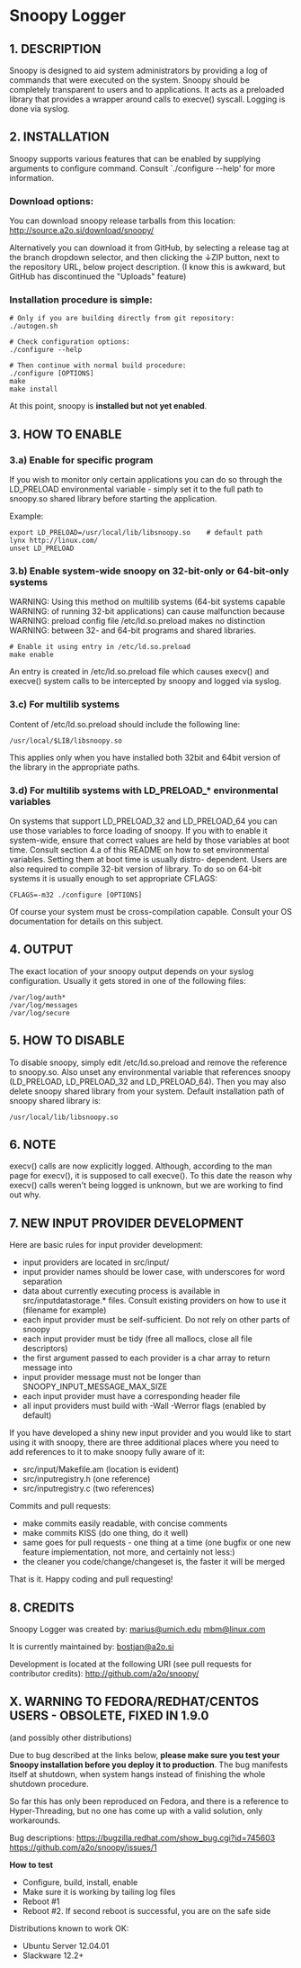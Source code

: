 # Snoopy Logger #



## 1. DESCRIPTION ##

Snoopy is designed to aid system administrators by providing a log of commands
that were executed on the system. Snoopy should be completely transparent to
users and to applications. It acts as a preloaded library that provides a
wrapper around calls to execve() syscall. Logging is done via syslog.



## 2. INSTALLATION ##

Snoopy supports various features that  can be enabled by supplying arguments
to configure command. Consult `./configure --help' for more information.


### Download options:

You can download snoopy release tarballs from this location:
http://source.a2o.si/download/snoopy/

Alternatively you can download it from GitHub, by selecting a release tag at
the branch dropdown selector, and then clicking the ↓ZIP button, next to the
repository URL, below project description.
(I know this is awkward, but GitHub has discontinued the "Uploads" feature)


### Installation procedure is simple:

    # Only if you are building directly from git repository:
    ./autogen.sh

    # Check configuration options:
    ./configure --help

    # Then continue with normal build procedure:
    ./configure [OPTIONS]
    make
    make install

At this point, snoopy is **installed but not yet enabled**.



## 3. HOW TO ENABLE ##

### 3.a) Enable for specific program ###

If you wish to monitor only certain applications you can do so through
the LD_PRELOAD environmental variable - simply set it to the full path
to snoopy.so shared library before starting the application.

Example:

    export LD_PRELOAD=/usr/local/lib/libsnoopy.so    # default path
    lynx http://linux.com/
    unset LD_PRELOAD


### 3.b) Enable system-wide snoopy on 32-bit-only or 64-bit-only systems ###

WARNING: Using this method on multilib systems (64-bit systems capable
WARNING: of running 32-bit applications) can cause malfunction because
WARNING: preload config file /etc/ld.so.preload makes  no  distinction
WARNING: between 32- and 64-bit programs and shared libraries.

    # Enable it using entry in /etc/ld.so.preload
    make enable

An entry is created in /etc/ld.so.preload file  which  causes  execv()
and execve() system calls to be intercepted by snoopy and logged via
syslog.


### 3.c) For multilib systems ###

Content of /etc/ld.so.preload should include the following line:

    /usr/local/$LIB/libsnoopy.so

This applies only when you have installed both 32bit and 64bit version
of the library in the appropriate paths.


### 3.d) For multilib systems with LD_PRELOAD_* environmental variables ###

On systems that support LD_PRELOAD_32 and LD_PRELOAD_64  you  can  use
those variables to force loading of snoopy. If you with to  enable  it
system-wide, ensure that correct values are held  by  those  variables
at boot time. Consult section  4.a  of  this  README  on  how  to  set
environmental variables. Setting them at boot time is usually  distro-
dependent.
Users are also required to compile 32-bit version of library. To do so
on 64-bit systems it is usually enough to set appropriate CFLAGS:

    CFLAGS=-m32 ./configure [OPTIONS]

Of course your system must be cross-compilation capable. Consult  your
OS documentation for details on this subject.



## 4. OUTPUT ##

The exact location  of  your  snoopy output  depends  on  your  syslog
configuration. Usually it gets stored in one of the following files:

    /var/log/auth*
    /var/log/messages
    /var/log/secure



## 5. HOW TO DISABLE ##

To disable snoopy, simply edit /etc/ld.so.preload and remove the
reference to snoopy.so. Also unset  any  environmental  variable  that
references snoopy (LD_PRELOAD, LD_PRELOAD_32 and LD_PRELOAD_64).  Then
you may also delete snoopy shared library from  your  system.  Default
installation path of snoopy shared library is:

    /usr/local/lib/libsnoopy.so



## 6. NOTE ##

execv() calls are now explicitly logged.   Although,  according to the
man page for execv(),  it is supposed to call execve().   To this date
the reason why execv()  calls weren't being logged is unknown,  but we
are working to find out why.



## 7. NEW INPUT PROVIDER DEVELOPMENT ##

Here are basic rules for input provider development:
- input providers are located in src/input/
- input provider names should be lower case, with underscores for word separation
- data about currently executing process is available in src/inputdatastorage.*
    files. Consult existing providers on how to use it (filename for example)
- each input provider must be self-sufficient. Do not rely on other parts of snoopy
- each input provider must be tidy (free all mallocs, close all file descriptors)
- the first argument passed to each provider is a char array to return message into
- input provider message must not be longer than SNOOPY_INPUT_MESSAGE_MAX_SIZE
- each input provider must have a corresponding header file
- all input providers must build with -Wall -Werror flags (enabled by default)

If you have developed a shiny new input provider and you would like to
start using it with snoopy, there are three additional places where you
need to add references to it to make snoopy fully aware of it:
- src/input/Makefile.am   (location is evident)
- src/inputregistry.h     (one reference)
- src/inputregistry.c     (two references)

Commits and pull requests:
- make commits easily readable, with concise comments
- make commits KISS (do one thing, do it well)
- same goes for pull requests - one thing at a time (one bugfix or one new
    feature implementation, not more, and certainly not less:)
- the cleaner you code/change/changeset is, the faster it will be merged

That is it. Happy coding and pull requesting!



## 8. CREDITS ##

Snoopy Logger was created by:
     marius@umich.edu
        mbm@linux.com

It is currently maintained by:
    bostjan@a2o.si

Development is located at the following URI (see pull requests for
contributor credits):
    http://github.com/a2o/snoopy/



## X. WARNING TO FEDORA/REDHAT/CENTOS USERS - OBSOLETE, FIXED IN 1.9.0 ##
(and possibly other distributions)

Due to bug described at the links below, **please make sure you test your Snoopy
installation before you deploy it to production**. The bug manifests itself at
shutdown, when system hangs instead of finishing the whole shutdown procedure.

So far this has only been reproduced on Fedora, and there is a reference to
Hyper-Threading, but no one has come up with a valid solution, only workarounds.

Bug descriptions:
https://bugzilla.redhat.com/show_bug.cgi?id=745603
https://github.com/a2o/snoopy/issues/1

**How to test**
- Configure, build, install, enable
- Make sure it is working by tailing log files
- Reboot #1
- Reboot #2. If second reboot is successful, you are on the safe side

Distributions known to work OK:
* Ubuntu Server 12.04.01
* Slackware 12.2+
